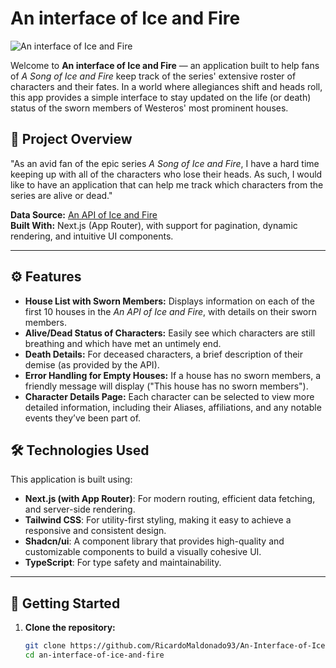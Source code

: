 # An interface of Ice and Fire

![An interface of Ice and Fire](https://github.com/RicardoMaldonado93/An-Interface-of-Ice-and-Fire/blob/main/src/app/opengraph-image.png)

Welcome to **An interface of Ice and Fire** — an application built to help fans of _A Song of Ice and Fire_ keep track of the series' extensive roster of characters and their fates. In a world where allegiances shift and heads roll, this app provides a simple interface to stay updated on the life (or death) status of the sworn members of Westeros' most prominent houses.

## 📜 Project Overview

"As an avid fan of the epic series _A Song of Ice and Fire_, I have a hard time keeping up with all of the characters who lose their heads. As such, I would like to have an application that can help me track which characters from the series are alive or dead."

**Data Source:** [An API of Ice and Fire](https://anapioficeandfire.com/)  
**Built With:** Next.js (App Router), with support for pagination, dynamic rendering, and intuitive UI components.

---

## ⚙️ Features

- **House List with Sworn Members:** Displays information on each of the first 10 houses in the _An API of Ice and Fire_, with details on their sworn members.
- **Alive/Dead Status of Characters:** Easily see which characters are still breathing and which have met an untimely end.
- **Death Details:** For deceased characters, a brief description of their demise (as provided by the API).
- **Error Handling for Empty Houses:** If a house has no sworn members, a friendly message will display ("This house has no sworn members").
- **Character Details Page:** Each character can be selected to view more detailed information, including their Aliases, affiliations, and any notable events they’ve been part of.

## 🛠️ Technologies Used

This application is built using:

- **Next.js (with App Router)**: For modern routing, efficient data fetching, and server-side rendering.
- **Tailwind CSS**: For utility-first styling, making it easy to achieve a responsive and consistent design.
- **Shadcn/ui**: A component library that provides high-quality and customizable components to build a visually cohesive UI.
- **TypeScript**: For type safety and maintainability.

---

## 🚀 Getting Started

1. **Clone the repository:**
   ```bash
   git clone https://github.com/RicardoMaldonado93/An-Interface-of-Ice-and-Fire
   cd an-interface-of-ice-and-fire
   ```
